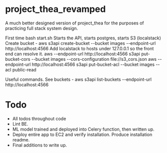 # project_thea_revamped
A much better designed version of project_thea for the purposes of practicing full stack system design.

First time
bash start.sh
Starts the API, starts postgres, starts S3 (localstack)
Create bucket -  aws s3api create-bucket --bucket images --endpoint-url http://localhost:4566
Add localstack to hosts under 127.0.0.1 so the front end can resolve it.
aws --endpoint-url http://localhost:4566 s3api put-bucket-cors --bucket images --cors-configuration file://s3_cors.json
aws --endpoint-url http://localhost:4566 s3api put-bucket-acl --bucket images --acl public-read


Useful commands.
See buckets - aws s3api list-buckets --endpoint-url http://localhost:4566

# Todo
 - All todos throughout code
 - Lint BE.
 - ML model trained and deployed into Celery function, then written up.
 - Deploy entire app to EC2 and verify installation. Produce installation readme.
 - Final additions to write up.
